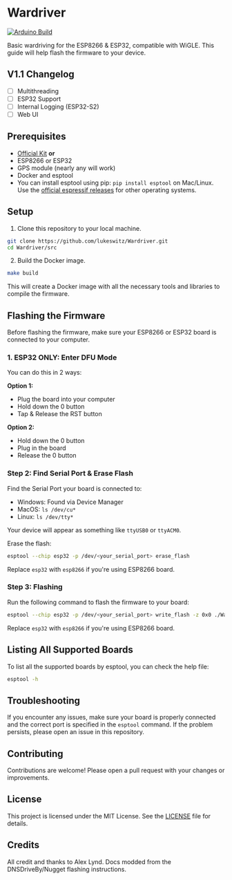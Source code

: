 # Wardriver

[![Arduino Build](https://github.com/lukeswitz/Wardriver/actions/workflows/build.yml/badge.svg)](https://github.com/lukeswitz/Wardriver/actions/workflows/build.yml)

Basic wardriving for the ESP8266 & ESP32, compatible with WiGLE. This guide will help flash the firmware to your device.

## V1.1 Changelog
- [ ] Multithreading
- [ ] ESP32 Support 
- [ ] Internal Logging (ESP32-S2)
- [ ] Web UI

## Prerequisites
- [Official Kit](https://dnsdriveby.com) **or** 
- ESP8266 or ESP32 
- GPS module (nearly any will work)
- Docker and esptool
- You can install esptool using pip: `pip install esptool` on Mac/Linux. Use the [official espressif releases](https://github.com/espressif/esptool/releases) for other operating systems. 

## Setup

1. Clone this repository to your local machine.

```bash
git clone https://github.com/lukeswitz/Wardriver.git
cd Wardriver/src
```

2. Build the Docker image.

```bash
make build
```

This will create a Docker image with all the necessary tools and libraries to compile the firmware.

## Flashing the Firmware

Before flashing the firmware, make sure your ESP8266 or ESP32 board is connected to your computer.

### 1. ESP32 ONLY: Enter DFU Mode

You can do this in 2 ways:

**Option 1:**

- Plug the board into your computer
- Hold down the 0 button
- Tap & Release the RST button

**Option 2:**

- Hold down the 0 button
- Plug in the board
- Release the 0 button

### Step 2: Find Serial Port & Erase Flash 

Find the Serial Port your board is connected to:

- Windows: Found via Device Manager
- MacOS: `ls /dev/cu*`
- Linux: `ls /dev/tty*`

Your device will appear as something like `ttyUSB0` or `ttyACM0`.

Erase the flash:

```bash
esptool --chip esp32 -p /dev/<your_serial_port> erase_flash
```

Replace `esp32` with `esp8266` if you're using ESP8266 board.

### Step 3: Flashing 

Run the following command to flash the firmware to your board:

```bash
esptool --chip esp32 -p /dev/<your_serial_port> write_flash -z 0x0 ./Wardriver/Wardriver.ino.bin
```

Replace `esp32` with `esp8266` if you're using ESP8266 board.

## Listing All Supported Boards

To list all the supported boards by esptool, you can check the help file:

```bash
esptool -h
```

## Troubleshooting

If you encounter any issues, make sure your board is properly connected and the correct port is specified in the `esptool` command. If the problem persists, please open an issue in this repository.

## Contributing

Contributions are welcome! Please open a pull request with your changes or improvements.

## License

This project is licensed under the MIT License. See the [LICENSE](LICENSE) file for details. 

## Credits

All credit and thanks to Alex Lynd. Docs modded from the DNSDriveBy/Nugget flashing instructions. 
